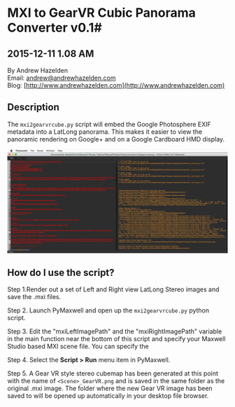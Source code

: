 # MXI to GearVR Cubic Panorama Converter v0.1#
2015-12-11 1.08 AM
----
By Andrew Hazelden  
Email: [andrew@andrewhazelden.com](mailto:andrew@andrewhazelden.com)  
Blog: [http://www.andrewhazelden.com](http://www.andrewhazelden.com)  

## Description ##
The `mxi2gearvrcube.py` script will embed the Google Photosphere EXIF metadata into a LatLong panorama. This makes it easier to view the panoramic rendering on Google+ and on a Google Cardboard HMD display.

![MXI to GearVR Cubic Panorama Converter Screenshot](images/mxi2gearvrcube.png)

## How do I use the script? ##

Step 1.Render out a set of Left and Right view LatLong Stereo images and save the .mxi files.

Step 2. Launch PyMaxwell and open up the `mxi2gearvrcube.py` python script.

Step 3. Edit the "mxiLeftImagePath" and the "mxiRightImagePath" variable in the main function near the bottom of this script and specify your Maxwell Studio based MXI scene file. You can specify the 

Step 4. Select the **Script > Run** menu item in PyMaxwell.

Step 5. A Gear VR style stereo cubemap has been generated at this point with the name of `<Scene>_GearVR.png` and is saved in the same folder as the original .mxi image. The folder where the new Gear VR image has been saved to will be opened up automatically in your desktop file browser.
